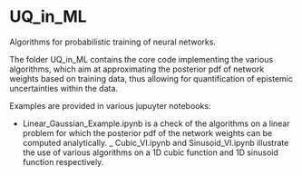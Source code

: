 # UQ_in_ML

Algorithms for probabilistic training of neural networks.

The folder UQ_in_ML contains the core code implementing the various algorithms, which aim at approximating the posterior pdf of network weights based on training data, thus allowing for quantification of epistemic uncertainties within the data. 

Examples are provided in various jupuyter notebooks:
- Linear_Gaussian_Example.ipynb is a check of the algorithms on a linear problem for which the posterior pdf of the network weights can be computed analytically.
_ Cubic_VI.ipynb and Sinusoid_VI.ipynb illustrate the use of various algorithms on a 1D cubic function and 1D sinusoid function respectively.
